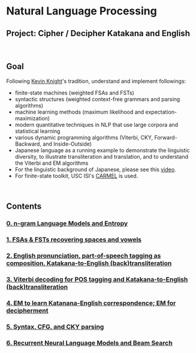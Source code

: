 # Natural Language Processing
## Project: Cipher / Decipher Katakana and English
&nbsp;

## Goal
Following [Kevin Knight](https://kevincrawfordknight.github.io/)'s tradition, understand and implement followings:
- finite-state machines (weighted FSAs and FSTs)
- syntactic structures (weighted context-free grammars and parsing algorithms)
- machine learning methods (maximum likelihood and expectation-maximization)
- modern quantitative techniques in NLP that use large corpora and statistical learning
- various dynamic programming algorithms (Viterbi, CKY, Forward-Backward, and Inside-Outside)
-  Japanese language as a running example to demonstrate the linguistic diversity, to illustrate transliteration and translation, and to understand the Viterbi and EM algorithms
- For the linguistic background of Japanese, please see this [video](https://www.youtube.com/watch?v=x9-e_3GHrzw&feature=youtu.be).
- For finite-state toolkit, USC ISI's [CARMEL](https://github.com/isi-nlp/carmel) is used. 

&nbsp;
## Contents
### [0. n-gram Language Models and Entropy](https://github.com/csdankim/NLP_KATAKANA_ENG/tree/master/0.%20n-gram%20language%20model)
### [1. FSAs & FSTs recovering spaces and vowels](https://github.com/csdankim/NLP_KATAKANA_ENG/tree/master/1.%20FSAs_FSTs_recovering%20spaces%20and%20vowels)
### [2. English pronunciation, part-of-speech tagging as composition, Katakana-to-English (back)transliteration](https://github.com/csdankim/NLP_KATAKANA_ENG/tree/master/2.%20English%20pronunciation%2C%20part-of-speech%20tagging%20as%20composition%2C%20Katakana-to-English%20(back)transliteration)
### [3. Viterbi decoding for POS tagging and Katakana-to-English (back)transliteration](https://github.com/csdankim/NLP_KATAKANA_ENG/tree/master/3.%20Viterbi%20decoding%20for%20POS%20tagging%20and%20Katakana-to-English%20(back)transliteration)
### [4. EM to learn Katanana-English correspondence; EM for decipherment](https://github.com/csdankim/NLP_KATAKANA_ENG/tree/master/4.%20EM%20to%20learn%20Katanana-English%20correspondence%3B%20EM%20for%20decipherment)
### [5. Syntax, CFG, and CKY parsing](https://github.com/csdankim/NLP_KATAKANA_ENG/tree/master/5.%20Syntax%2C%20CFG%2C%20and%20CKY%20parsing)
### [6. Recurrent Neural Language Models and Beam Search](https://github.com/csdankim/NLP_KATAKANA_ENG/tree/master/6.%20Recurrent%20Neural%20Language%20Models_Beam%20Search)